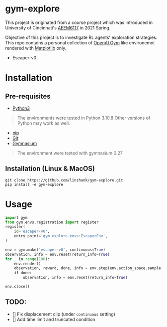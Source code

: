 # gym-explore

This project is originated from a course project which was introduced in
University of Cincinnati's
[AEEM6117](https://www.coursicle.com/uc/courses/AEEM/6117/) in 2021 Spring.

Objective of this project is to investigate RL agents' exploration strategies.
This repo contains a personal collection of 
[OpenAI Gym](https://github.com/openai/gym) like environemnt rendered with 
[Matplotlib](https://matplotlib.org/) only.

- Escaper-v0

# Installation

## Pre-requisites

- [Python3](https://www.python.org/)

> The environments were tested in Python 3.10.8 Other versions of Python may work as well.

- [pip](https://pypi.org/project/pip/)
- [Git](https://git-scm.com/)
- [Gymnasium](https://github.com/Farama-Foundation/Gymnasium)

> The environment were tested with gymnasium 0.27

## Installation (Linux & MacOS)

```shell
git clone https://github.com/linzhank/gym-explore.git
pip install -e gym-explore
```

# Usage

```python
import gym
from gym.envs.registration import register
register(
    id='escaper-v0',
    entry_point='gym_explore.envs:EscaperEnv',
)

env = gym.make('escaper-v0', continuous=True)
observation, info = env.reset(return_info=True)
for _ in range(100):
    env.render()
    observation, reward, done, info = env.step(env.action_space.sample())
    if done:
        observation, info = env.reset(return_info=True)

env.close()
```

## TODO:
- [] Fix displacement clip (under `continuous` setting) 
- [] Add time limit and truncated condition
